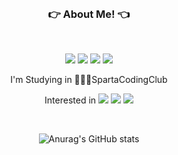 <div align="center">

<br/> 

### 👉 About Me! 👈

<br/>

<p>
  <a href="https://spartacodingclub.kr/" target="_blank"><img src="https://img.shields.io/badge/SpartaCodingClub-000000?style=flat-square&logo=Aseprite&logoColor=white"/></a>
  <a href="https://kingseungil.tistory.com/" target="_blank"><img src="https://img.shields.io/badge/BLOG-282828?style=flat-square&logo=Tistory&logoColor=white"/></a>
  <a href="https://www.instagram.com/kingseungil/" target="_blank"><img src="https://img.shields.io/badge/kingseungil-CB3F7C?style=flat-square&logo=Instagram&logoColor=white"/></a>
  <a href="mailto:flykim5115@gmail.com" target="_blank"><img src="https://img.shields.io/badge/flykim5115@gmail.com-EA4335?style=flat-square&logo=Gmail&logoColor=white"/></a>
</p>
<p>
I'm Studying in 👨🏻‍💻SpartaCodingClub
</p>

Interested in 
   <img src="https://img.shields.io/badge/JS-007396?style=flat-square&logo=JavaScript&logoColor=white"/>
  <img src="https://img.shields.io/badge/Node.js-008000?style=flat-square&logo=Node.js&logoColor=white"/>
  <img src="https://img.shields.io/badge/Python-FFFF00?style=flat-square&logo=Python&logoColor=black"/>

<br>


![Anurag's GitHub stats](https://github-readme-stats.vercel.app/api?username=kingseungil&show_icons=true&theme=react)


</div>
